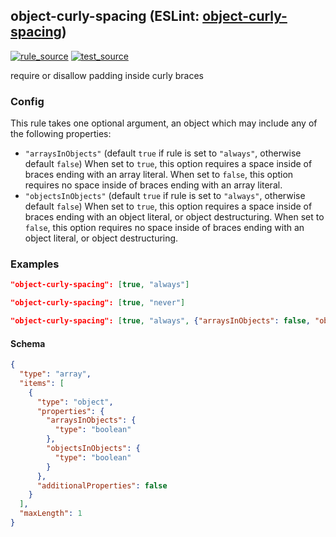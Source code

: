 <!-- Start:AutoDoc:: Modify `src/readme/rules.ts` and run `gulp readme` to update block -->

## object-curly-spacing (ESLint: [object-curly-spacing](http://eslint.org/docs/rules/object-curly-spacing))

[![rule_source](https://img.shields.io/badge/%F0%9F%93%8F%20rule-source-green.svg)](https://github.com/buzinas/tslint-eslint-rules/blob/master/src/rules/objectCurlySpacingRule.ts)
[![test_source](https://img.shields.io/badge/%F0%9F%93%98%20test-source-blue.svg)](https://github.com/buzinas/tslint-eslint-rules/blob/master/src/test/rules/objectCurlySpacingRuleTests.ts)

require or disallow padding inside curly braces

### Config

This rule takes one optional argument, an object which may include any of the following properties:

- `"arraysInObjects"` (default `true` if rule is set to `"always"`, otherwise default `false`)
  When set to `true`, this option requires a space inside of braces ending with an array literal.
  When set to `false`, this option requires no space inside of braces ending with an array literal.
- `"objectsInObjects"` (default `true` if rule is set to `"always"`, otherwise default `false`)
  When set to `true`, this option requires a space inside of braces ending with an object literal, or object destructuring.
  When set to `false`, this option requires no space inside of braces ending with an object literal, or object destructuring.

### Examples

```json
"object-curly-spacing": [true, "always"]
```

```json
"object-curly-spacing": [true, "never"]
```

```json
"object-curly-spacing": [true, "always", {"arraysInObjects": false, "objectsInObjects": false}]
```

#### Schema

```json
{
  "type": "array",
  "items": [
    {
      "type": "object",
      "properties": {
        "arraysInObjects": {
          "type": "boolean"
        },
        "objectsInObjects": {
          "type": "boolean"
        }
      },
      "additionalProperties": false
    }
  ],
  "maxLength": 1
}
```

<!-- End:AutoDoc -->
